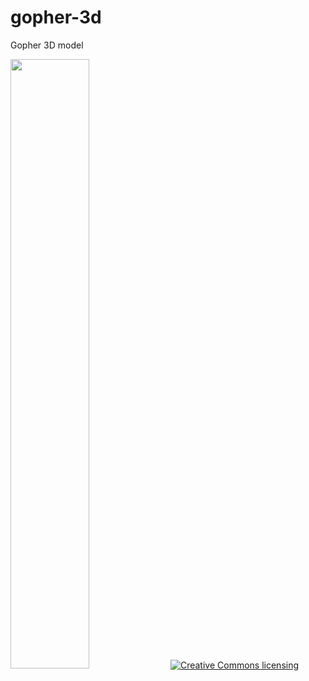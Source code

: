 gopher-3d
=========

Gopher 3D model

<img width="50%" src="https://raw.github.com/golang-samples/gopher-3d/master/gopher3d.png"/>

<a rel="license" href="http://creativecommons.org/licenses/by/3.0/deed.ja">
    <img alt="Creative Commons licensing" style="border-width:0" src="http://i.creativecommons.org/l/by/3.0/88x31.png" />
</a>
